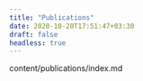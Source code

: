 ```yaml
---
title: "Publications"
date: 2020-10-20T17:51:47+03:30
draft: false
headless: true
---
```


content/publications/index.md